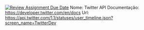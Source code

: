 [![Review Assignment Due Date](https://classroom.github.com/assets/deadline-readme-button-24ddc0f5d75046c5622901739e7c5dd533143b0c8e959d652212380cedb1ea36.svg)](https://classroom.github.com/a/rrWtzxN4)
Nome: Twitter API
Documentação: https://developer.twitter.com/en/docs
Url: https://api.twitter.com/1.1/statuses/user_timeline.json?screen_name=TwitterDev
